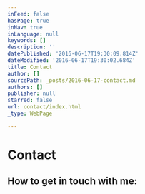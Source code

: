 ```yaml
---
inFeed: false
hasPage: true
inNav: true
inLanguage: null
keywords: []
description: ''
datePublished: '2016-06-17T19:30:09.814Z'
dateModified: '2016-06-17T19:30:02.684Z'
title: Contact
author: []
sourcePath: _posts/2016-06-17-contact.md
authors: []
publisher: null
starred: false
url: contact/index.html
_type: WebPage

---
```

# Contact

## How to get in touch with me: